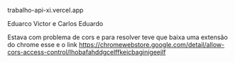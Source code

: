 trabalho-api-xi.vercel.app

Eduarco Victor e Carlos Eduardo

Estava com problema de cors e para resolver teve que baixa uma extensão do chrome esse e o link https://chromewebstore.google.com/detail/allow-cors-access-control/lhobafahddgcelffkeicbaginigeejlf
